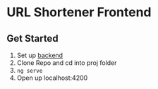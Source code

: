 # URL Shortener Frontend

## Get Started
1. Set up [backend](https://github.com/claudioontheweb/url-shortener)
2. Clone Repo and cd into proj folder
3. ``ng serve``
4. Open up localhost:4200
